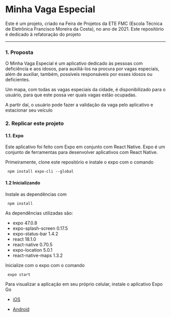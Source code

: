 # Minha Vaga Especial
 Este é um projeto, criado na Feira de Projetos da ETE FMC (Escola Técnica de Eletrônica Francisco Moreira da Costa), no ano de 2021. Este repositório é dedicado à refatoração do projeto

---

### 1. Proposta
O Minha Vaga Especial é um aplicativo dedicado às pessoas com deficiência e aos idosos, para auxiliá-los na procura por vagas especiais, além de auxiliar, também, possíveis responsáveis por esses idosos ou deficientes.

Um mapa, com todas as vagas especiais da cidade, é disponibilizado para o usuário, para que este possa ver quais vagas estão ocupadas.

A partir daí, o usuário pode fazer a validação da vaga pelo aplicativo e estacionar seu veículo

### 2. Replicar este projeto
#### 1.1. Expo
Este aplicativo foi feito com Expo em conjunto com React Native. Expo é um conjunto de ferramentas para desenvolver aplicativos com React Native.

Primeiramente, clone este repositório e instale o expo com o comando 

     npm install expo-cli --global

#### 1.2 Inicializando
Instale as dependências com 

     npm install

As dependências utilizadas são: 

- expo 47.0.8
- expo-splash-screen 0.17.5
- expo-status-bar 1.4.2
- react 18.1.0
- react-native 0.70.5
- expo-location 5.0.1
- react-native-maps 1.3.2

Inicialize com o expo com o comando

     expo start

Para visualizar a aplicação em seu próprio celular, instale o aplicativo Expo Go

- [iOS](https://itunes.apple.com/app/apple-store/id982107779)

- [Android](https://play.google.com/store/apps/details?id=host.exp.exponent&referrer=www)
